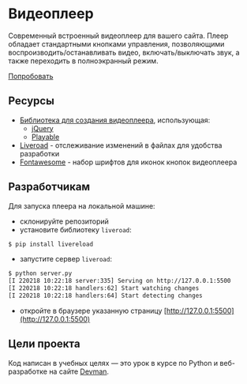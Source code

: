# Видеоплеер

Современный встроенный видеоплеер для вашего сайта. Плеер обладает стандартными кнопками управления, позволяющими воспроизводить/останавливать видео, включать/выключать звук, а также переходить в полноэкранный режим.

[Попробовать](https://yulia51188.github.io/video-pleer/)

## Ресурсы

- [Библиотека для создания видеоплеера](https://github.com/devmanorg/video-player-jslib), использующая:
  - [jQuery](https://jquery.com/)
  - [Playable](https://wix.github.io/playable/)
- [Liveroad](http://livereload.com/) - отслеживание изменений в файлах для удобства разработки
- [Fontawesome](https://fontawesome.ru/get-started/) - набор шрифтов для иконок кнопок видеоплеера

## Разработчикам

Для запуска плеера на локальной машине:
- склонируйте репозиторий
- установите библиотеку `liveroad`:
```bash
$ pip install livereload
```
- запустите сервер `liveroad`:
```bash
$ python server.py 
[I 220218 10:22:18 server:335] Serving on http://127.0.0.1:5500
[I 220218 10:22:18 handlers:62] Start watching changes
[I 220218 10:22:18 handlers:64] Start detecting changes
```
- откройте в браузере указанную страницу [http://127.0.0.1:5500](http://127.0.0.1:5500)

## Цели проекта

Код написан в учебных целях — это урок в курсе по Python и веб-разработке на сайте [Devman](https://dvmn.org).
